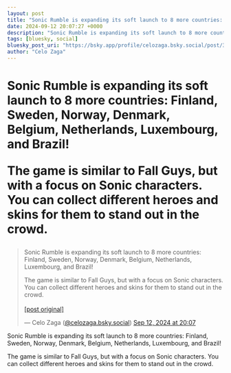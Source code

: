 ```yaml
---
layout: post
title: "Sonic Rumble is expanding its soft launch to 8 more countries: Finland, Sweden, Norway, Denmark, Belgium, Netherlands, Luxembourg, and Brazil!  The game is similar to Fall Guys, but with a focus on Sonic characters. You can collect different heroes and skins for them to stand out in the crowd."
date: 2024-09-12 20:07:27 +0000
description: "Sonic Rumble is expanding its soft launch to 8 more countries: Finland, Sweden, Norway, Denmark, Belgium, Netherlands, Luxembourg, and Brazil!  The game..."
tags: [bluesky, social]
bluesky_post_uri: "https://bsky.app/profile/celozaga.bsky.social/post/3l3yanz2ssp2g"
author: "Celo Zaga"
---
```


<h1 class="bluesky-post-title">Sonic Rumble is expanding its soft launch to 8 more countries: Finland, Sweden, Norway, Denmark, Belgium, Netherlands, Luxembourg, and Brazil!

The game is similar to Fall Guys, but with a focus on Sonic characters. You can collect different heroes and skins for them to stand out in the crowd.</h1>


<blockquote class="bluesky-embed" data-bluesky-uri="at://did:plc:lmh6rennptq77inaztnovw4b/app.bsky.feed.post/3l3yanz2ssp2g" data-bluesky-embed-color-mode="system">
<p lang="">Sonic Rumble is expanding its soft launch to 8 more countries: Finland, Sweden, Norway, Denmark, Belgium, Netherlands, Luxembourg, and Brazil!

The game is similar to Fall Guys, but with a focus on Sonic characters. You can collect different heroes and skins for them to stand out in the crowd.<br><br><a href="https://bsky.app/profile/celozaga.bsky.social/post/3l3yanz2ssp2g">[post original]</a></p>
&mdash; Celo Zaga (<a href="https://bsky.app/profile/did:plc:lmh6rennptq77inaztnovw4b">@celozaga.bsky.social</a>) <a href="https://bsky.app/profile/celozaga.bsky.social/post/3l3yanz2ssp2g">Sep 12, 2024 at 20:07</a>
</blockquote>
<script async src="https://embed.bsky.app/static/embed.js" charset="utf-8"></script>


<p class="bluesky-post-description">Sonic Rumble is expanding its soft launch to 8 more countries: Finland, Sweden, Norway, Denmark, Belgium, Netherlands, Luxembourg, and Brazil!

The game is similar to Fall Guys, but with a focus on Sonic characters. You can collect different heroes and skins for them to stand out in the crowd.</p>
